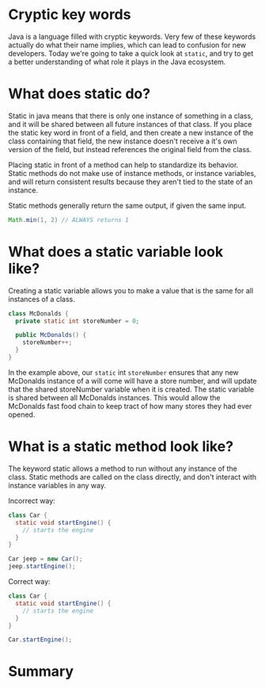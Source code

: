 

# Cryptic key words

Java is a language filled with cryptic keywords. Very few of these keywords actually do what their name implies, which can lead to confusion for new developers. Today we're going to take a quick look at `static`, and try to get a better understanding of what role it plays in the Java ecosystem.

# What does static do?

Static in java means that there is only one instance of something in a class, and it will be shared between all future instances of that class. If you place the static key word in front of a field, and then create a new instance of the class containing that field, the new instance doesn't receive a it's own version of the field, but instead references the original field from the class.

Placing static in front of a method can help to standardize its behavior. Static methods do not make use of instance methods, or instance variables, and will return consistent results because they aren't tied to the state of an instance.

Static methods generally return the same output, if given the same input.

```java
Math.min(1, 2) // ALWAYS returns 1
```


# What does a static variable look like?

Creating a static variable allows you to make a value that is the same for all instances of a class.

```java
class McDonalds {
  private static int storeNumber = 0;

  public McDonalds() {
    storeNumber++;
  }
}
```

In the example above, our `static` int `storeNumber` ensures that any new McDonalds instance of a will come will have a store number, and will update that the shared storeNumber variable when it is created. The static variable is shared between all McDonalds instances. This would allow the McDonalds fast food chain to keep tract of how many stores they had ever opened.

# What is a static method look like?

The keyword static allows a method to run without any instance of the class.
Static methods are called on the class directly, and don't interact with instance variables in any way.

Incorrect way:

```java
class Car {
  static void startEngine() {
    // starts the engine
  }
}

Car jeep = new Car();
jeep.startEngine();
```

Correct way:

```java
class Car {
  static void startEngine() {
    // starts the engine
  }
}

Car.startEngine();
```


# Summary

